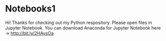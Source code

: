 # Notebooks1
Hi! Thanks for checking out my Python respository. Please open files in Jupyter Notebook.
You can download Anaconda for Jupyter Notebook here -> http://bit.ly/2HAysOa
